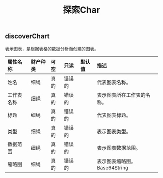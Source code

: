 ﻿---
title: 探索Char
second_title: Aspose.Cells Cloud Documen
type: docs
url: /zh/specification/model/discoverchart/
description: Aspose.Cells 云模型规范：DiscoverChart。轻松处理 Excel 和其他电子表格文档，具有打开、生成、编辑、拆分、合并、比较和转换等功能
kwords: Excel, Office, 电子表格, Cloud REST API, DiscoverChart
weight: 50
---
## **discoverChart**

表示图表，是根据表格的数据分析而创建的图表。

|属性名称|财产种类|可空|只读|默认值|描述|
|:- |:- |:- |:- |:- |:- |
|姓名|细绳|真的|错误的||代表图表名称。|
|工作表名称|细绳|真的|错误的||表示图表所在工作表的名称。|
|标题|细绳|真的|错误的||代表图表标题。|
|类型|细绳|真的|错误的||表示图表类型。|
|数据范围|细绳|真的|错误的||表示图表数据范围。|
|缩略图|细绳|真的|错误的||表示图表缩略图。Base64String|

